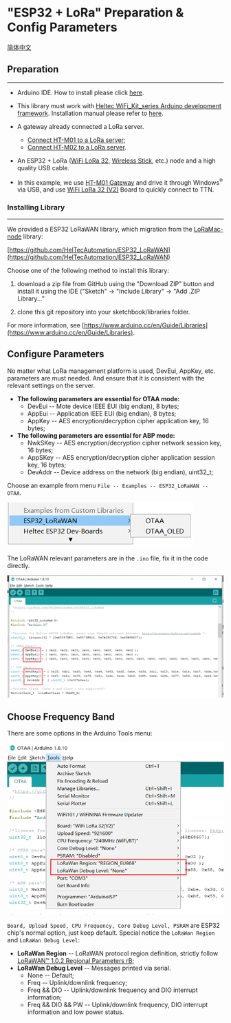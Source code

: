 # "ESP32 + LoRa" Preparation & Config Parameters
[简体中文](https://heltec-automation.readthedocs.io/zh_CN/latest/esp32/lorawan/config_parameter.html)
## Preparation
----------
- Arduino IDE.  How to install please click [here](https://docs.heltec.cn/#/en/user_manual/how_to_install_git_and_arduino).
- This library must work with [Heltec WiFi_Kit_series Arduino development framework](https://github.com/Heltec-Aaron-Lee/WiFi_Kit_series). Installation manual  please refer to [here](https://docs.heltec.cn/#/en/user_manual/how_to_install_esp32_Arduino).

- A gateway already connected a LoRa server.
  - [Connect HT-M01 to a LoRa server](https://heltec-automation-docs.readthedocs.io/en/latest/gateway/ht-m01/connect_to_server.html);
  - [Connect HT-M02 to a LoRa server](https://heltec-automation-docs.readthedocs.io/en/latest/gateway/ht-m02_4g/quick_start_4g.html#connect-to-lora-server).
- An ESP32 + LoRa ([WiFi LoRa 32](https://heltec.org/project/wifi-lora-32/), [Wireless Stick](https://heltec.org/project/wireless-stick/), etc.) node and a high quality USB cable.
- In this example, we use [HT-M01 Gateway](https://heltec.org/project/ht-m01/) and drive it through Windows<sup>®</sup> via USB, and use [WiFi LoRa 32 (V2)](https://heltec.org/project/wifi-lora-32/) Board to quickly connect to TTN.

### Installing Library
----------
We provided a ESP32 LoRaWAN library, which migration from the [LoRaMac-node](https://github.com/Lora-net/LoRaMac-node) library:

[https://github.com/HelTecAutomation/ESP32_LoRaWAN](https://github.com/HelTecAutomation/ESP32_LoRaWAN)

Choose one of the following method to install this library:

1. download a zip file from GitHub using the "Download ZIP" button and install it using the IDE ("Sketch" -> "Include Library" -> "Add .ZIP Library..."

2. clone this git repository into your sketchbook/libraries folder.

  For more information, see [https://www.arduino.cc/en/Guide/Libraries](https://www.arduino.cc/en/Guide/Libraries).


## Configure Parameters

No matter what LoRa management platform is used, DevEui, AppKey, etc. parameters are must needed. And ensure that it is consistent with the relevant settings on the server.

- **The following parameters are essential for OTAA mode:**
  - DevEui -- Mote device IEEE EUI (big endian), 8 bytes;
  - AppEui -- Application IEEE EUI (big endian), 8 bytes;
  - AppKey -- AES encryption/decryption cipher application key, 16 bytes;
- **The following parameters are essential for ABP mode:**
  - NwkSKey -- AES encryption/decryption cipher network session key, 16 bytes;
  - AppSKey -- AES encryption/decryption cipher application session key, 16 bytes;
  - DevAddr -- Device address on the network (big endian), uint32_t;

Choose an example from menu `File -- Examples -- ESP32_LoRaWAN -- OTAA`.

![](img/config_parameter/01.png)

The LoRaWAN relevant parameters are in the `.ino` file, fix it in the code directly.

![](img/config_parameter/02.png)

## Choose Frequency Band

There are some options in the Arduino Tools menu:

![](img/config_parameter/03.png)

`Board, Upload Speed, CPU Frequency, Core Debug Level, PSRAM` are ESP32 chip's normal option, just keep default. Special notice the `LoRaWan Region` and `LoRaWan Debug Level`:

- **LoRaWan Region** -- LoRaWAN protocol region definition, strictly follow [LoRaWAN™ 1.0.2 Regional Parameters rB](https://resource.heltec.cn/download/LoRaWANRegionalParametersv1.0.2_final_1944_1.pdf);
- **LoRaWan Debug Level** -- Messages printed via serial.
  - None -- Default;
  - Freq -- Uplink/downlink frequency;
  - Freq && DIO -- Uplink/downlink frequency and DIO interrupt information;
  - Freq && DIO && PW -- Uplink/downlink frequency, DIO interrupt information and low power status.

``` Note:: Print too much messages may cause the system unstable.

```

